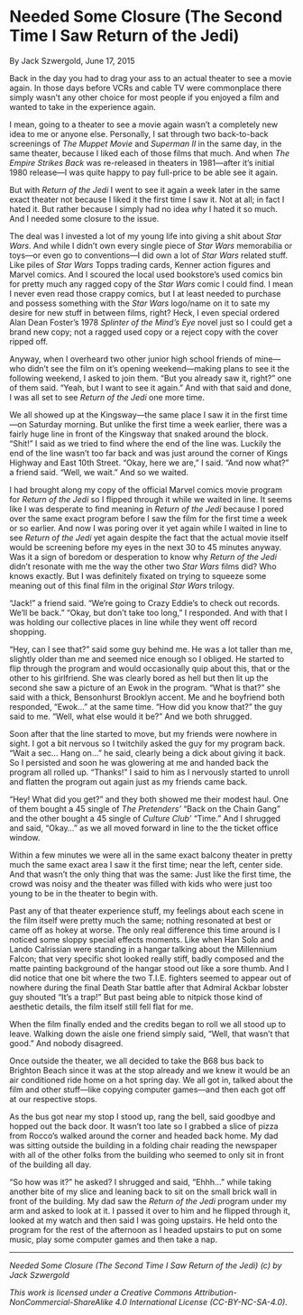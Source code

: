 # Needed Some Closure (The Second Time I Saw Return of the Jedi)

By Jack Szwergold, June 17, 2015

Back in the day you had to drag your ass to an actual theater to see a movie again. In those days before VCRs and cable TV were commonplace there simply wasn’t any other choice for most people if you enjoyed a film and wanted to take in the experience again.

I mean, going to a theater to see a movie again wasn’t a completely new idea to me or anyone else. Personally, I sat through two back-to-back screenings of *The Muppet Movie* and *Superman II* in the same day, in the same theater, because I liked each of those films that much. And when *The Empire Strikes Back* was re-released in theaters in 1981—after it’s initial 1980 release—I was quite happy to pay full-price to be able see it again.

But with *Return of the Jedi* I went to see it again a week later in the same exact theater not because I liked it the first time I saw it. Not at all; in fact I hated it. But rather because I simply had no idea *why* I hated it so much. And I needed some closure to the issue.

The deal was I invested a lot of my young life into giving a shit about *Star Wars*. And while I didn’t own every single piece of *Star Wars* memorabilia or toys—or even go to conventions—I did own a lot of *Star Wars* related stuff. Like piles of *Star Wars* Topps trading cards, Kenner action figures and Marvel comics. And I scoured the local used bookstore’s used comics bin for pretty much any ragged copy of the *Star Wars* comic I could find. I mean I never even read those crappy comics, but I at least needed to purchase and possess something with the *Star Wars* logo/name on it to sate my desire for new stuff in between films, right? Heck, I even special ordered Alan Dean Foster’s 1978 *Splinter of the Mind’s Eye* novel just so I could get a brand new copy; not a ragged used copy or a reject copy with the cover ripped off.

Anyway, when I overheard two other junior high school friends of mine—who didn’t see the film on it’s opening weekend—making plans to see it the following weekend, I asked to join them. “But you already saw it, right?” one of them said. “Yeah, but I want to see it again.” And with that said and done, I was all set to see *Return of the Jedi* one more time.

We all showed up at the Kingsway—the same place I saw it in the first time—on Saturday morning. But unlike the first time a week earlier, there was a fairly huge line in front of the Kingsway that snaked around the block. “Shit!” I said as we tried to find where the end of the line was. Luckily the end of the line wasn’t too far back and was just around the corner of Kings Highway and East 10th Street. “Okay, here we are,” I said. “And now what?” a friend said. “Well, we wait.” And so we waited.

I had brought along my copy of the official Marvel comics movie program for *Return of the Jedi* so I flipped through it while we waited in line. It seems like I was desperate to find meaning in *Return of the Jedi* because I pored over the same exact program before I saw the film for the first time a week or so earlier. And now I was poring over it yet again while I waited in line to see *Return of the Jedi* yet again despite the fact that the actual movie itself would be screening before my eyes in the next 30 to 45 minutes anyway. Was it a sign of boredom or desperation to know why *Return of the Jedi* didn’t resonate with me the way the other two *Star Wars* films did? Who knows exactly. But I was definitely fixated on trying to squeeze some meaning out of this final film in the original *Star Wars* trilogy.

“Jack!” a friend said. “We’re going to Crazy Eddie’s to check out records. We’ll be back.” “Okay, but don’t take too long,” I responded. And with that I was holding our collective places in line while they went off record shopping.

“Hey, can I see that?” said some guy behind me. He was a lot taller than me, slightly older than me and seemed nice enough so I obliged. He started to flip through the program and would occasionally quip about this, that or the other to his girlfriend. She was clearly bored as hell but then lit up the second she saw a picture of an Ewok in the program. “What is that?” she said with a thick, Bensonhurst Brooklyn accent. Me and he boyfriend both responded, “Ewok…” at the same time. “How did you know that?” the guy said to me. “Well, what else would it be?” And we both shrugged.

Soon after that the line started to move, but my friends were nowhere in sight. I got a bit nervous so I twitchily asked the guy for my program back. “Wait a sec… Hang on…” he said, clearly being a dick about giving it back. So I persisted and soon he was glowering at me and handed back the program all rolled up. “Thanks!” I said to him as I nervously started to unroll and flatten the program out again just as my friends came back.

“Hey! What did you get?” and they both showed me their modest haul. One of them bought a 45 single of *The Pretenders’* “Back on the Chain Gang” and the other bought a 45 single of *Culture Club’* “Time.” And I shrugged and said, “Okay…” as we all moved forward in line to the the ticket office window.

Within a few minutes we were all in the same exact balcony theater in pretty much the same exact area I saw it the first time; near the left, center side. And that wasn’t the only thing that was the same: Just like the first time, the crowd was noisy and the theater was filled with kids who were just too young to be in the theater to begin with.

Past any of that theater experience stuff, my feelings about each scene in the film itself were pretty much the same; nothing resonated at best or came off as hokey at worse. The only real difference this time around is I noticed some sloppy special effects moments. Like when Han Solo and Lando Calrissian were standing in a hangar talking about the Millennium Falcon; that very specific shot looked really stiff, badly composed and the matte painting background of the hangar stood out like a sore thumb. And I did notice that one bit where the two T.I.E. fighters seemed to appear out of nowhere during the final Death Star battle after that Admiral Ackbar lobster guy shouted “It’s a trap!” But past being able to nitpick those kind of aesthetic details, the film itself still fell flat for me.

When the film finally ended and the credits began to roll we all stood up to leave. Walking down the aisle one friend simply said, “Well, that wasn’t that good.” And nobody disagreed.

Once outside the theater, we all decided to take the B68 bus back to Brighton Beach since it was at the stop already and we knew it would be an air conditioned ride home on a hot spring day. We all got in, talked about the film and other stuff—like copying computer games—and then each got off at our respective stops.

As the bus got near my stop I stood up, rang the bell, said goodbye and hopped out the back door. It wasn’t too late so I grabbed a slice of pizza from Rocco’s walked around the corner and headed back home. My dad was sitting outside the building in a folding chair reading the newspaper with all of the other folks from the building who seemed to only sit in front of the building all day.

“So how was it?” he asked? I shrugged and said, “Ehhh…” while taking another bite of my slice and leaning back to sit on the small brick wall in front of the building. My dad saw the *Return of the Jedi* program under my arm and asked to look at it. I passed it over to him and he flipped through it, looked at my watch and then said I was going upstairs. He held onto the program for the rest of the afternoon as I headed upstairs to put on some music, play some computer games and then take a nap.

***

*Needed Some Closure (The Second Time I Saw Return of the Jedi) (c) by Jack Szwergold*

*This work is licensed under a Creative Commons Attribution-NonCommercial-ShareAlike 4.0 International License (CC-BY-NC-SA-4.0).*
